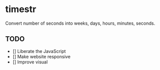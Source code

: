 timestr
=======

Convert number of seconds into weeks, days, hours, minutes, seconds.

TODO
----

- [] Liberate the JavaScript
- [] Make website responsive
- [] Improve visual
